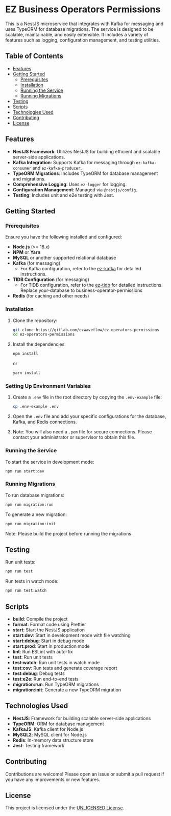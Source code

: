 # EZ Business Operators Permissions

This is a NestJS microservice that integrates with Kafka for messaging and uses TypeORM for database migrations. The
service is designed to be scalable, maintainable, and easily extensible. It includes a variety of features such as
logging, configuration management, and testing utilities.

## Table of Contents

- [Features](#features)
- [Getting Started](#getting-started)
    - [Prerequisites](#prerequisites)
    - [Installation](#installation)
    - [Running the Service](#running-the-service)
    - [Running Migrations](#running-migrations)
- [Testing](#testing)
- [Scripts](#scripts)
- [Technologies Used](#technologies-used)
- [Contributing](#contributing)
- [License](#license)

## Features

- **NestJS Framework**: Utilizes NestJS for building efficient and scalable server-side applications.
- **Kafka Integration**: Supports Kafka for messaging through `ez-kafka-consumer` and `ez-kafka-producer`.
- **TypeORM Migrations**: Includes TypeORM for database management and migrations.
- **Comprehensive Logging**: Uses `ez-logger` for logging.
- **Configuration Management**: Managed via `@nestjs/config`.
- **Testing**: Includes unit and e2e testing with Jest.

## Getting Started

### Prerequisites

Ensure you have the following installed and configured:

- **Node.js** (>= 18.x)
- **NPM** or **Yarn**
- **MySQL** or another supported relational database
- **Kafka** (for messaging)
    - For Kafka configuration, refer to the [ez-kafka](https://gitlab.com/ezwaveflow/ez-kafka) for detailed
      instructions.
- **TIDB Configuration** (for messaging)
    - For TiDB configuration, refer to
      the [ez-tidb](https://gitlab.com/ezwaveflow/ez-tidb#creating-a-cluster-on-tidb-cloud) for detailed
      instructions. Replace your-database to business-operator-permissions
- **Redis** (for caching and other needs)

### Installation

1. Clone the repository:

    ```bash
    git clone https://gitlab.com/ezwaveflow/ez-operators-permissions
    cd ez-operators-permissions
    ```

2. Install the dependencies:

    ```bash
    npm install
    ```

   or

    ```bash
    yarn install
    ```

### Setting Up Environment Variables

1. Create a `.env` file in the root directory by copying the `.env-example` file:

    ```bash
    cp .env-example .env
    ```

2. Open the `.env` file and add your specific configurations for the database, Kafka, and Redis connections.

3. Note: You will also need a `.pem` file for secure connections. Please contact your administrator or supervisor to
   obtain this file.

### Running the Service

To start the service in development mode:

```
npm run start:dev
```

### Running Migrations

To run database migrations:

```bash
npm run migration:run
```

To generate a new migration:

```bash
npm run migration:init
```

Note: Please build the project before running the migrations

## Testing

Run unit tests:

```bash
npm run test
```

Run tests in watch mode:

```bash
npm run test:watch
```

## Scripts

- **build**: Compile the project
- **format**: Format code using Prettier
- **start**: Start the NestJS application
- **start:dev**: Start in development mode with file watching
- **start:debug**: Start in debug mode
- **start:prod**: Start in production mode
- **lint**: Run ESLint with auto-fix
- **test**: Run unit tests
- **test:watch**: Run unit tests in watch mode
- **test:cov**: Run tests and generate coverage report
- **test:debug**: Debug tests
- **test:e2e**: Run end-to-end tests
- **migration:run**: Run TypeORM migrations
- **migration:init**: Generate a new TypeORM migration

## Technologies Used

- **NestJS**: Framework for building scalable server-side applications
- **TypeORM**: ORM for database management
- **KafkaJS**: Kafka client for Node.js
- **MySQL2**: MySQL client for Node.js
- **Redis**: In-memory data structure store
- **Jest**: Testing framework

## Contributing

Contributions are welcome! Please open an issue or submit a pull request if you have any improvements or new features.

## License

This project is licensed under the [UNLICENSED License]().